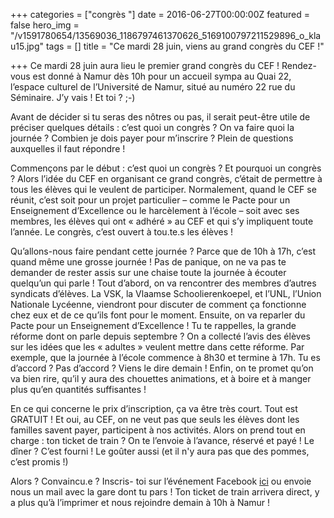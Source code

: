 +++
categories = ["congrès "]
date = 2016-06-27T00:00:00Z
featured = false
hero_img = "/v1591780654/13569036_1186797461370626_5169100797211529896_o_klau15.jpg"
tags = []
title = "Ce mardi 28 juin, viens au grand congrès du CEF !"

+++
Ce mardi 28 juin aura lieu le premier grand congrès du CEF ! Rendez-vous est donné à Namur dès 10h pour un accueil sympa au Quai 22, l’espace culturel de l’Université de Namur, situé au numéro 22 rue du Séminaire. J’y vais ! Et toi ? ;-)

Avant de décider si tu seras des nôtres ou pas, il serait peut-être utile de préciser quelques détails : c’est quoi un congrès ? On va faire quoi la journée ? Combien je dois payer pour m’inscrire ? Plein de questions auxquelles il faut répondre !

Commençons par le début : c’est quoi un congrès ? Et pourquoi un congrès ? Alors l’idée du CEF en organisant ce grand congrès, c’était de permettre à tous les élèves qui le veulent de participer. Normalement, quand le CEF se réunit, c’est soit pour un projet particulier – comme le Pacte pour un Enseignement d’Excellence ou le harcèlement à l’école – soit avec ses membres, les élèves qui ont « adhéré » au CEF et qui s’y impliquent toute l’année. Le congrès, c’est ouvert à tou.te.s les élèves !

Qu’allons-nous faire pendant cette journée ? Parce que de 10h à 17h, c’est quand même une grosse journée ! Pas de panique, on ne va pas te demander de rester assis sur une chaise toute la journée à écouter quelqu’un qui parle ! Tout d’abord, on va rencontrer des membres d’autres syndicats d’élèves. La VSK, la Vlaamse Schoolierenkoepel, et l’UNL, l’Union Nationale Lycéenne, viendront pour discuter de comment ça fonctionne chez eux et de ce qu’ils font pour le moment. Ensuite, on va reparler du Pacte pour un Enseignement d’Excellence ! Tu te rappelles, la grande réforme dont on parle depuis septembre ? On a collecté l’avis des élèves sur les idées que les « adultes » veulent mettre dans cette réforme. Par exemple, que la journée à l’école commence à 8h30 et termine à 17h. Tu es d’accord ? Pas d’accord ? Viens le dire demain ! Enfin, on te promet qu’on va bien rire, qu’il y aura des chouettes animations, et à boire et à manger plus qu’en quantités suffisantes !

En ce qui concerne le prix d’inscription, ça va être très court. Tout est GRATUIT ! Et oui, au CEF, on ne veut pas que seuls les élèves dont les familles savent payer, participent à nos activités. Alors on prend tout en charge : ton ticket de train ? On te l’envoie à l’avance, réservé et payé ! Le dîner ? C’est fourni ! Le goûter aussi (et il n'y aura pas que des pommes, c’est promis !)

Alors ? Convaincu.e ? Inscris- toi sur l’événement Facebook [ici](https://www.facebook.com/events/223688511346065/ "https://www.facebook.com/events/223688511346065/") ou envoie nous un mail avec la gare dont tu pars ! Ton ticket de train arrivera direct, y a plus qu’à l’imprimer et nous rejoindre demain à 10h à Namur !